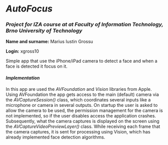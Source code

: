 # _AutoFocus_
### _Project for IZA course at at Faculty of Information Technology, Brno University of Technology_

**Name and surname:** Marius Iustin Grossu

**Login:** xgross10

Simple app that use the iPhone/iPad camera to detect a face and when a face is detected it focus on it.

#### _Implementation_

In this app are used the *AVFoundation* and *Vision* libraries from Apple. Using AVFoundation the app gets access to the main (default) camera via the _AVCaptureSession()_ class, which coordinates several inputs like a microphone or camera in several outputs. On startup the user is asked to allow the camera to be used, the permission management for the camera is not implemented, so if the user disables access the application crashes. Subsequently, what the camera captures is displayed on the screen using the _AVCaptureVideoPreviewLayer()_ class. While receiving each frame that the camera captures, it is sent for processing using Vision, which has already implemented face detection algorithms.

